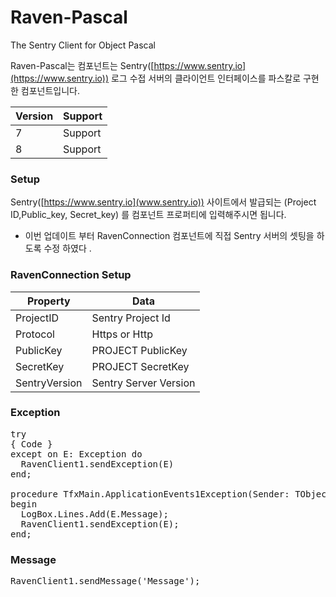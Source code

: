 ﻿# Raven-Pascal
The Sentry Client for Object Pascal

Raven-Pascal는 컴포넌트는 Sentry([https://www.sentry.io](https://www.sentry.io)) 로그 수접 서버의 클라이언트 인터페이스를 파스칼로 구현한 컴포넌트입니다.


|Version | Support | 
|--------|---------|
| 7      |  Support|
| 8      |  Support|


### Setup ###
Sentry([https://www.sentry.io](www.sentry.io)) 사이트에서 발급되는 (Project ID,Public_key, Secret_key) 를 컴포넌트 프로퍼티에 입력해주시면 됩니다.

* 이번 업데이트 부터 RavenConnection 컴포넌트에 직접 Sentry 서버의 셋팅을 하도록 수정 하였다 .

### RavenConnection Setup ###

|Property |Data	    | 
|--------|---------|
| ProjectID      |  Sentry Project Id|
| Protocol      |  Https or Http|
| PublicKey     |  PROJECT PublicKey|
| SecretKey      |  PROJECT SecretKey|
| SentryVersion      |  Sentry Server Version|



### Exception ###
<pre>
try
{ Code }
except on E: Exception do
  RavenClient1.sendException(E)
end;

procedure TfxMain.ApplicationEvents1Exception(Sender: TObject; E: Exception);
begin
  LogBox.Lines.Add(E.Message);
  RavenClient1.sendException(E);
end;
</pre>

### Message ###
<pre>
RavenClient1.sendMessage('Message');
</pre>




